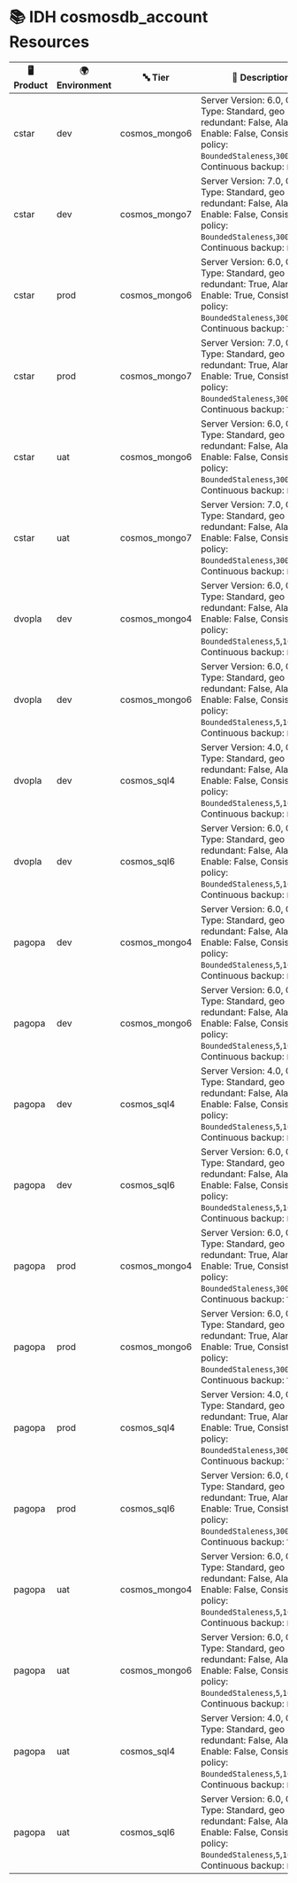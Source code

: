 # 📚 IDH cosmosdb_account Resources

| 🖥️ Product  | 🌍 Environment | 🔤 Tier | 📝 Description |
|-------------|----------------|---------|----------------|
| cstar | dev |  cosmos_mongo6 | Server Version: 6.0, Offer Type: Standard, geo redundant: False, Alarm Enable: False, Consistency policy: `BoundedStaleness`,`300`,`100000`, Continuous backup: `False` |
| cstar | dev |  cosmos_mongo7 | Server Version: 7.0, Offer Type: Standard, geo redundant: False, Alarm Enable: False, Consistency policy: `BoundedStaleness`,`300`,`100000`, Continuous backup: `False` |
| cstar | prod |  cosmos_mongo6 | Server Version: 6.0, Offer Type: Standard, geo redundant: True, Alarm Enable: True, Consistency policy: `BoundedStaleness`,`300`,`100000`, Continuous backup: `True` |
| cstar | prod |  cosmos_mongo7 | Server Version: 7.0, Offer Type: Standard, geo redundant: True, Alarm Enable: True, Consistency policy: `BoundedStaleness`,`300`,`100000`, Continuous backup: `True` |
| cstar | uat |  cosmos_mongo6 | Server Version: 6.0, Offer Type: Standard, geo redundant: False, Alarm Enable: False, Consistency policy: `BoundedStaleness`,`300`,`100000`, Continuous backup: `False` |
| cstar | uat |  cosmos_mongo7 | Server Version: 7.0, Offer Type: Standard, geo redundant: False, Alarm Enable: False, Consistency policy: `BoundedStaleness`,`300`,`100000`, Continuous backup: `False` |
| dvopla | dev |  cosmos_mongo4 | Server Version: 6.0, Offer Type: Standard, geo redundant: False, Alarm Enable: False, Consistency policy: `BoundedStaleness`,`5`,`100000`, Continuous backup: `False` |
| dvopla | dev |  cosmos_mongo6 | Server Version: 6.0, Offer Type: Standard, geo redundant: False, Alarm Enable: False, Consistency policy: `BoundedStaleness`,`5`,`100000`, Continuous backup: `False` |
| dvopla | dev |  cosmos_sql4 | Server Version: 4.0, Offer Type: Standard, geo redundant: False, Alarm Enable: False, Consistency policy: `BoundedStaleness`,`5`,`100000`, Continuous backup: `False` |
| dvopla | dev |  cosmos_sql6 | Server Version: 6.0, Offer Type: Standard, geo redundant: False, Alarm Enable: False, Consistency policy: `BoundedStaleness`,`5`,`100000`, Continuous backup: `False` |
| pagopa | dev |  cosmos_mongo4 | Server Version: 6.0, Offer Type: Standard, geo redundant: False, Alarm Enable: False, Consistency policy: `BoundedStaleness`,`5`,`100000`, Continuous backup: `False` |
| pagopa | dev |  cosmos_mongo6 | Server Version: 6.0, Offer Type: Standard, geo redundant: False, Alarm Enable: False, Consistency policy: `BoundedStaleness`,`5`,`100000`, Continuous backup: `False` |
| pagopa | dev |  cosmos_sql4 | Server Version: 4.0, Offer Type: Standard, geo redundant: False, Alarm Enable: False, Consistency policy: `BoundedStaleness`,`5`,`100000`, Continuous backup: `False` |
| pagopa | dev |  cosmos_sql6 | Server Version: 6.0, Offer Type: Standard, geo redundant: False, Alarm Enable: False, Consistency policy: `BoundedStaleness`,`5`,`100000`, Continuous backup: `False` |
| pagopa | prod |  cosmos_mongo4 | Server Version: 6.0, Offer Type: Standard, geo redundant: True, Alarm Enable: True, Consistency policy: `BoundedStaleness`,`300`,`100000`, Continuous backup: `True` |
| pagopa | prod |  cosmos_mongo6 | Server Version: 6.0, Offer Type: Standard, geo redundant: True, Alarm Enable: True, Consistency policy: `BoundedStaleness`,`300`,`100000`, Continuous backup: `True` |
| pagopa | prod |  cosmos_sql4 | Server Version: 4.0, Offer Type: Standard, geo redundant: True, Alarm Enable: True, Consistency policy: `BoundedStaleness`,`300`,`100000`, Continuous backup: `True` |
| pagopa | prod |  cosmos_sql6 | Server Version: 6.0, Offer Type: Standard, geo redundant: True, Alarm Enable: True, Consistency policy: `BoundedStaleness`,`300`,`100000`, Continuous backup: `True` |
| pagopa | uat |  cosmos_mongo4 | Server Version: 6.0, Offer Type: Standard, geo redundant: False, Alarm Enable: False, Consistency policy: `BoundedStaleness`,`5`,`100000`, Continuous backup: `False` |
| pagopa | uat |  cosmos_mongo6 | Server Version: 6.0, Offer Type: Standard, geo redundant: False, Alarm Enable: False, Consistency policy: `BoundedStaleness`,`5`,`100000`, Continuous backup: `False` |
| pagopa | uat |  cosmos_sql4 | Server Version: 4.0, Offer Type: Standard, geo redundant: False, Alarm Enable: False, Consistency policy: `BoundedStaleness`,`5`,`100000`, Continuous backup: `False` |
| pagopa | uat |  cosmos_sql6 | Server Version: 6.0, Offer Type: Standard, geo redundant: False, Alarm Enable: False, Consistency policy: `BoundedStaleness`,`5`,`100000`, Continuous backup: `False` |
